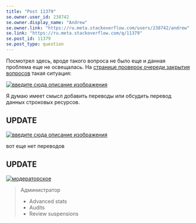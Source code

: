 ```yaml
---
title: "Post 11379"
se.owner.user_id: 238742
se.owner.display_name: "Andrew"
se.owner.link: "https://ru.meta.stackoverflow.com/users/238742/andrew"
se.link: "https://ru.meta.stackoverflow.com/q/11379"
se.post_id: 11379
se.post_type: question
---
```

<p>Посмотрел здесь, вроде такого вопроса не было еще и данная проблема еще не освещалась. На <a href="https://ru.stackoverflow.com/review/close/">странице проверок очереди закрытия вопросов</a> такая ситуация:</p>
<p><a href="https://i.stack.imgur.com/02EMO.png" rel="nofollow noreferrer"><img src="https://i.stack.imgur.com/02EMO.png" alt="введите сюда описание изображения" /></a></p>
<p>Я думаю имеет смысл добавить переводы или обсудить перевод данных строковых ресурсов.</p>
<h2>UPDATE</h2>
<p><a href="https://i.stack.imgur.com/2hj8h.png" rel="nofollow noreferrer"><img src="https://i.stack.imgur.com/2hj8h.png" alt="введите сюда описание изображения" /></a></p>
<p>вот еще нет переводов</p>
<h2>UPDATE</h2>
<p><a href="https://i.stack.imgur.com/xKQUp.png" rel="nofollow noreferrer"><img src="https://i.stack.imgur.com/xKQUp.png" alt="модераторское" /></a></p>
<blockquote>
<p>Администратор</p>
<ul>
<li>Advanced stats</li>
<li>Audits</li>
<li>Review suspensions</li>
</ul>
</blockquote>
